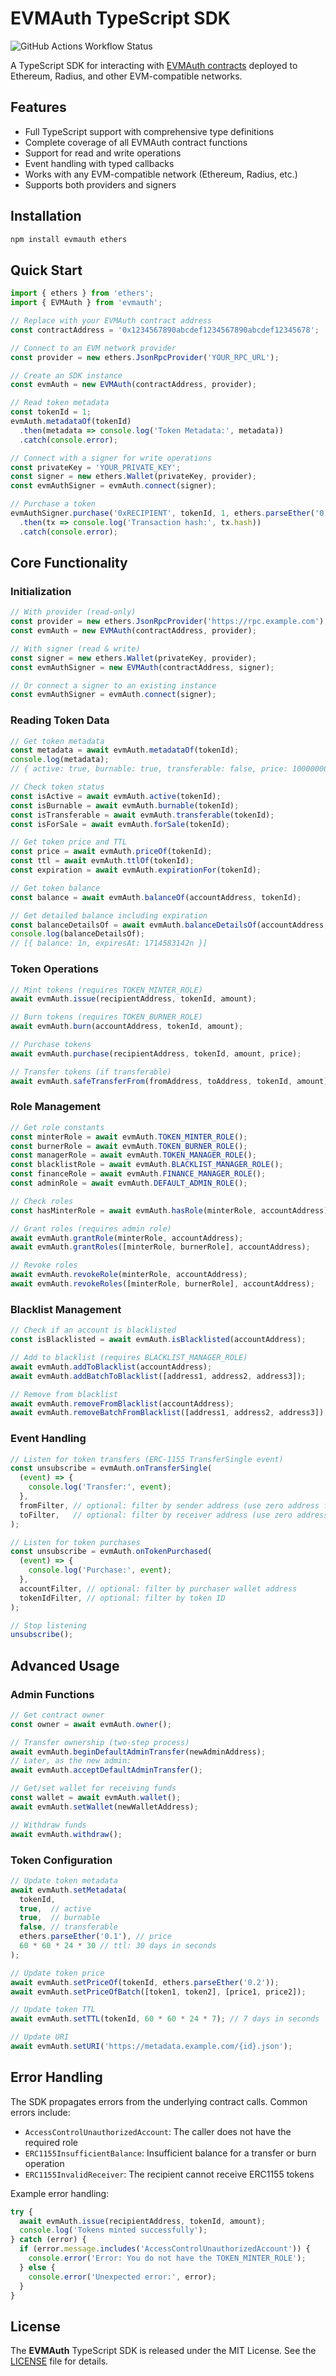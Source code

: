 # EVMAuth TypeScript SDK

![GitHub Actions Workflow Status](https://img.shields.io/github/actions/workflow/status/evmauth/evmauth-ts/test.yml?label=Tests)

A TypeScript SDK for interacting with [EVMAuth contracts](https://github.com/evmauth/evmauth-core) deployed to Ethereum, Radius, and other EVM-compatible networks.

## Features

- Full TypeScript support with comprehensive type definitions
- Complete coverage of all EVMAuth contract functions
- Support for read and write operations
- Event handling with typed callbacks
- Works with any EVM-compatible network (Ethereum, Radius, etc.)
- Supports both providers and signers

## Installation

```bash
npm install evmauth ethers
```

## Quick Start

```typescript
import { ethers } from 'ethers';
import { EVMAuth } from 'evmauth';

// Replace with your EVMAuth contract address
const contractAddress = '0x1234567890abcdef1234567890abcdef12345678';

// Connect to an EVM network provider
const provider = new ethers.JsonRpcProvider('YOUR_RPC_URL');

// Create an SDK instance
const evmAuth = new EVMAuth(contractAddress, provider);

// Read token metadata
const tokenId = 1;
evmAuth.metadataOf(tokenId)
  .then(metadata => console.log('Token Metadata:', metadata))
  .catch(console.error);

// Connect with a signer for write operations
const privateKey = 'YOUR_PRIVATE_KEY';
const signer = new ethers.Wallet(privateKey, provider);
const evmAuthSigner = evmAuth.connect(signer);

// Purchase a token
evmAuthSigner.purchase('0xRECIPIENT', tokenId, 1, ethers.parseEther('0.1'))
  .then(tx => console.log('Transaction hash:', tx.hash))
  .catch(console.error);
```

## Core Functionality

### Initialization

```typescript
// With provider (read-only)
const provider = new ethers.JsonRpcProvider('https://rpc.example.com');
const evmAuth = new EVMAuth(contractAddress, provider);

// With signer (read & write)
const signer = new ethers.Wallet(privateKey, provider);
const evmAuthSigner = new EVMAuth(contractAddress, signer);

// Or connect a signer to an existing instance
const evmAuthSigner = evmAuth.connect(signer);
```

### Reading Token Data

```typescript
// Get token metadata
const metadata = await evmAuth.metadataOf(tokenId);
console.log(metadata);
// { active: true, burnable: true, transferable: false, price: 100000000000000000n, ttl: 2592000n }

// Check token status
const isActive = await evmAuth.active(tokenId);
const isBurnable = await evmAuth.burnable(tokenId);
const isTransferable = await evmAuth.transferable(tokenId);
const isForSale = await evmAuth.forSale(tokenId);

// Get token price and TTL
const price = await evmAuth.priceOf(tokenId);
const ttl = await evmAuth.ttlOf(tokenId);
const expiration = await evmAuth.expirationFor(tokenId);

// Get token balance
const balance = await evmAuth.balanceOf(accountAddress, tokenId);

// Get detailed balance including expiration
const balanceDetailsOf = await evmAuth.balanceDetailsOf(accountAddress, tokenId);
console.log(balanceDetailsOf);
// [{ balance: 1n, expiresAt: 1714583142n }]
```

### Token Operations

```typescript
// Mint tokens (requires TOKEN_MINTER_ROLE)
await evmAuth.issue(recipientAddress, tokenId, amount);

// Burn tokens (requires TOKEN_BURNER_ROLE)
await evmAuth.burn(accountAddress, tokenId, amount);

// Purchase tokens
await evmAuth.purchase(recipientAddress, tokenId, amount, price);

// Transfer tokens (if transferable)
await evmAuth.safeTransferFrom(fromAddress, toAddress, tokenId, amount);
```

### Role Management

```typescript
// Get role constants
const minterRole = await evmAuth.TOKEN_MINTER_ROLE();
const burnerRole = await evmAuth.TOKEN_BURNER_ROLE();
const managerRole = await evmAuth.TOKEN_MANAGER_ROLE();
const blacklistRole = await evmAuth.BLACKLIST_MANAGER_ROLE();
const financeRole = await evmAuth.FINANCE_MANAGER_ROLE();
const adminRole = await evmAuth.DEFAULT_ADMIN_ROLE();

// Check roles
const hasMinterRole = await evmAuth.hasRole(minterRole, accountAddress);

// Grant roles (requires admin role)
await evmAuth.grantRole(minterRole, accountAddress);
await evmAuth.grantRoles([minterRole, burnerRole], accountAddress);

// Revoke roles
await evmAuth.revokeRole(minterRole, accountAddress);
await evmAuth.revokeRoles([minterRole, burnerRole], accountAddress);
```

### Blacklist Management

```typescript
// Check if an account is blacklisted
const isBlacklisted = await evmAuth.isBlacklisted(accountAddress);

// Add to blacklist (requires BLACKLIST_MANAGER_ROLE)
await evmAuth.addToBlacklist(accountAddress);
await evmAuth.addBatchToBlacklist([address1, address2, address3]);

// Remove from blacklist
await evmAuth.removeFromBlacklist(accountAddress);
await evmAuth.removeBatchFromBlacklist([address1, address2, address3]);
```

### Event Handling

```typescript
// Listen for token transfers (ERC-1155 TransferSingle event)
const unsubscribe = evmAuth.onTransferSingle(
  (event) => {
    console.log('Transfer:', event);
  },
  fromFilter, // optional: filter by sender address (use zero address for token minting events)
  toFilter,   // optional: filter by receiver address (use zero address for token burning events)
);

// Listen for token purchases
const unsubscribe = evmAuth.onTokenPurchased(
  (event) => {
    console.log('Purchase:', event);
  },
  accountFilter, // optional: filter by purchaser wallet address
  tokenIdFilter, // optional: filter by token ID
);

// Stop listening
unsubscribe();
```

## Advanced Usage

### Admin Functions

```typescript
// Get contract owner
const owner = await evmAuth.owner();

// Transfer ownership (two-step process)
await evmAuth.beginDefaultAdminTransfer(newAdminAddress);
// Later, as the new admin:
await evmAuth.acceptDefaultAdminTransfer();

// Get/set wallet for receiving funds
const wallet = await evmAuth.wallet();
await evmAuth.setWallet(newWalletAddress);

// Withdraw funds
await evmAuth.withdraw();
```

### Token Configuration

```typescript
// Update token metadata
await evmAuth.setMetadata(
  tokenId,
  true,  // active
  true,  // burnable
  false, // transferable
  ethers.parseEther('0.1'), // price
  60 * 60 * 24 * 30 // ttl: 30 days in seconds
);

// Update token price
await evmAuth.setPriceOf(tokenId, ethers.parseEther('0.2'));
await evmAuth.setPriceOfBatch([token1, token2], [price1, price2]);

// Update token TTL
await evmAuth.setTTL(tokenId, 60 * 60 * 24 * 7); // 7 days in seconds

// Update URI
await evmAuth.setURI('https://metadata.example.com/{id}.json');
```

## Error Handling

The SDK propagates errors from the underlying contract calls. Common errors include:

- `AccessControlUnauthorizedAccount`: The caller does not have the required role
- `ERC1155InsufficientBalance`: Insufficient balance for a transfer or burn operation
- `ERC1155InvalidReceiver`: The recipient cannot receive ERC1155 tokens

Example error handling:

```typescript
try {
  await evmAuth.issue(recipientAddress, tokenId, amount);
  console.log('Tokens minted successfully');
} catch (error) {
  if (error.message.includes('AccessControlUnauthorizedAccount')) {
    console.error('Error: You do not have the TOKEN_MINTER_ROLE');
  } else {
    console.error('Unexpected error:', error);
  }
}
```

## License

The **EVMAuth** TypeScript SDK is released under the MIT License. See the [LICENSE](LICENSE) file for details.
